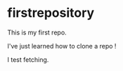 # firstrepository

This is my first repo.

I've just learned how to clone a repo !

I test fetching.

